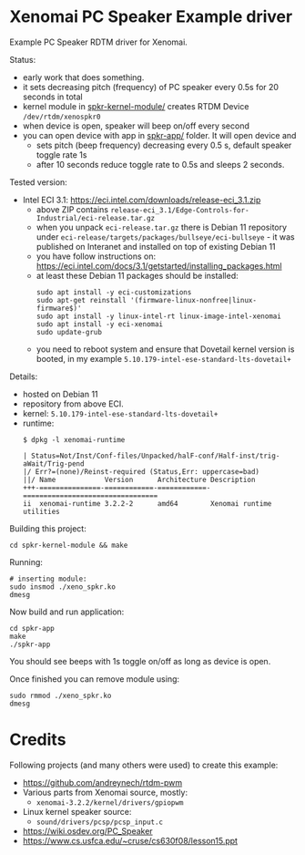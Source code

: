# Xenomai PC Speaker Example driver

Example PC Speaker RDTM driver for Xenomai.

Status:
- early work that does something.
- it sets decreasing pitch (frequency) of PC speaker every 0.5s for 20 seconds in total
- kernel module in [spkr-kernel-module/](spkr-kernel-module/) creates RTDM Device `/dev/rtdm/xenospkr0`
- when device is open, speaker will beep on/off every second
- you can open device with app in [spkr-app/](spkr-app/) folder. It will open device and
  - sets pitch (beep frequency) decreasing every 0.5 s, default speaker toggle rate 1s
  - after 10 seconds reduce toggle rate to 0.5s and sleeps 2 seconds.

Tested version:
- Intel ECI 3.1: https://eci.intel.com/downloads/release-eci_3.1.zip
  - above ZIP contains `release-eci_3.1/Edge-Controls-for-Industrial/eci-release.tar.gz`
  - when you unpack `eci-release.tar.gz` there is Debian 11 repository
    under `eci-release/targets/packages/bullseye/eci-bullseye` - it was published
    on Interanet and installed on top of existing Debian 11
  - you have follow instructions on: https://eci.intel.com/docs/3.1/getstarted/installing_packages.html
  - at least these Debian 11 packages should be installed:
    ```shell
    sudo apt install -y eci-customizations
    sudo apt-get reinstall '(firmware-linux-nonfree|linux-firmware$)'
    sudo apt install -y linux-intel-rt linux-image-intel-xenomai
    sudo apt install -y eci-xenomai
    sudo update-grub
    ```
  - you need to reboot system and ensure that Dovetail kernel version
    is booted, in my example `5.10.179-intel-ese-standard-lts-dovetail+`

Details:
- hosted on Debian 11
- repository from above ECI.
- kernel: `5.10.179-intel-ese-standard-lts-dovetail+`
- runtime:
  ```shell
  $ dpkg -l xenomai-runtime

  | Status=Not/Inst/Conf-files/Unpacked/halF-conf/Half-inst/trig-aWait/Trig-pend
  |/ Err?=(none)/Reinst-required (Status,Err: uppercase=bad)
  ||/ Name            Version      Architecture Description
  +++-===============-============-============-=================================
  ii  xenomai-runtime 3.2.2-2      amd64        Xenomai runtime utilities
  ```

Building this project:
```shell
cd spkr-kernel-module && make
```
Running:
```shell
# inserting module:
sudo insmod ./xeno_spkr.ko
dmesg
```

Now build and run application:
```shell
cd spkr-app
make
./spkr-app
```
You should see beeps with 1s toggle on/off as long
as device is open.


Once finished you can remove module using:
```
sudo rmmod ./xeno_spkr.ko
dmesg
```


# Credits

Following projects (and many others were used) to create this example:

- https://github.com/andreynech/rtdm-pwm
- Various parts from Xenomai source, mostly:
  - `xenomai-3.2.2/kernel/drivers/gpiopwm`
- Linux kernel speaker source:
  - `sound/drivers/pcsp/pcsp_input.c`
- https://wiki.osdev.org/PC_Speaker
- https://www.cs.usfca.edu/~cruse/cs630f08/lesson15.ppt

